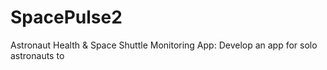 # SpacePulse2
Astronaut Health &amp; Space Shuttle Monitoring App: Develop an app for solo astronauts to
